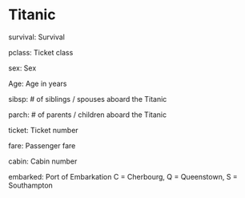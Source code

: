 # Titanic

survival: Survival

pclass: Ticket class

sex: Sex	

Age: Age in years	

sibsp: # of siblings / spouses aboard the Titanic	

parch: # of parents / children aboard the Titanic	

ticket: Ticket number	

fare: Passenger fare	

cabin: Cabin number	

embarked: Port of Embarkation	C = Cherbourg, Q = Queenstown, S = Southampton
